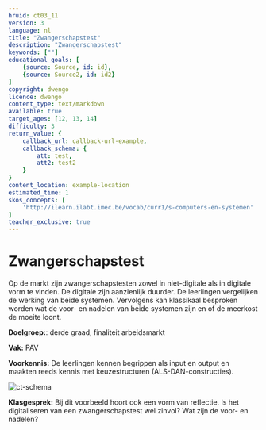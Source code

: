 ```yaml
---
hruid: ct03_11
version: 3
language: nl
title: "Zwangerschapstest"
description: "Zwangerschapstest"
keywords: [""]
educational_goals: [
    {source: Source, id: id}, 
    {source: Source2, id: id2}
]
copyright: dwengo
licence: dwengo
content_type: text/markdown
available: true
target_ages: [12, 13, 14]
difficulty: 3
return_value: {
    callback_url: callback-url-example,
    callback_schema: {
        att: test,
        att2: test2
    }
}
content_location: example-location
estimated_time: 1
skos_concepts: [
    'http://ilearn.ilabt.imec.be/vocab/curr1/s-computers-en-systemen'
]
teacher_exclusive: true
---
```

# Zwangerschapstest

Op de markt zijn zwangerschapstesten zowel in niet-digitale als in digitale vorm te vinden. De digitale zijn aanzienlijk duurder. De leerlingen vergelijken de werking van beide systemen. Vervolgens kan klassikaal besproken worden wat de voor- en nadelen van beide systemen zijn en of de meerkost de moeite loont. 


**Doelgroep:**: derde graad, finaliteit arbeidsmarkt

**Vak:** PAV

**Voorkennis:** De leerlingen kennen begrippen als input en output en maakten reeds kennis met keuzestructuren (ALS-DAN-constructies).

![ct-schema](@learning-object/m_ct03_11/nl/3)

**Klasgesprek:** Bij dit voorbeeld hoort ook een vorm van reflectie. Is het digitaliseren van een zwangerschapstest wel zinvol? Wat zijn de voor- en nadelen?
